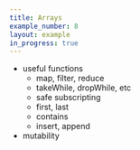 ```yaml
---
title: Arrays
example_number: 8
layout: example
in_progress: true
---
```



- useful functions
  - map, filter, reduce
  - takeWhile, dropWhile, etc
  - safe subscripting
  - first, last
  - contains
  - insert, append
- mutability